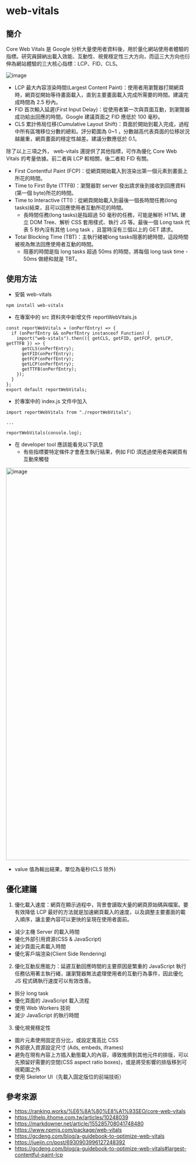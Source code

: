 # web-vitals 
## 簡介
Core Web Vitals 是 Google 分析大量使用者資料後，用於量化網站使用者體驗的指標。研究員歸納出載入效能、互動性、視覺穩定性三大方向，而這三大方向也衍伸為網站體驗的三大核心指標：LCP、FID、CLS。

![image](https://user-images.githubusercontent.com/114177573/202334384-3ba2e9e4-40f8-4ba3-b23f-7a7d2fdf03b7.jpeg)

- LCP 最大內容渲染時間(Largest Content Paint)：使用者用瀏覽器打開網頁時，網頁從開始等待畫面載入，直到主要畫面載入完成所需要的時間。建議完成時間為 2.5 秒內。
- FID 首次輸入延遲(First Input Delay)：從使用者第一次與頁面互動，到瀏覽器成功給出回應的時間。Google 建議頁面之 FID 應低於 100 毫秒。
- CLS 累計佈局位移(Cumulative Layout Shift)：頁面於開始到載入完成，過程中所有區塊移位分數的總和。評分範圍為 0~1 ，分數越高代表頁面的位移狀況越嚴重，網頁畫面的穩定性越差。建議分數應低於 0.1。

除了以上三項之外， web-vitals 還提供了其他指標，可作為優化 Core Web Vitals 的考量依據。前二者與 LCP 較相關，後二者和 FID 有關。

- First Contentful Paint (FCP)：從網頁開始載入到渲染出第一個元素到畫面上所花的時間。
- Time to First Byte (TTFB)：瀏覽器對 server 發出請求後到接收到回應資料(第一個 byte)所花的時間。
- Time to Interactive (TTI)：從網頁開始載入到最後一個長時間任務(long tasks)結束，且可以回應使用者互動所花的時間。
  - 長時間任務(long tasks)是指超過 50 毫秒的任務，可能是解析 HTML 建立 DOM Tree、解析 CSS 套用樣式、執行 JS 等。最後一個 Long task 代表 5 秒內沒有其他 Long task ，且當時沒有三個以上的 GET 請求。
- Total Blocking Time (TBT)：主執行緒被long tasks阻塞的總時間，這段時間被視為無法回應使用者互動的時間。
  - 阻塞的時間是指 long tasks 超過 50ms 的時間，將每個 long task time - 50ms 做總和就是 TBT。

## 使用方法
- 安裝 web-vitals
```shell
npm install web-vitals
```
- 在專案中的 src 資料夾中新增文件 reportWebVitals.js
```shell
const reportWebVitals = (onPerfEntry) => {
  if (onPerfEntry && onPerfEntry instanceof Function) {
    import("web-vitals").then(({ getCLS, getFID, getFCP, getLCP, getTTFB }) => {
      getCLS(onPerfEntry);
      getFID(onPerfEntry);
      getFCP(onPerfEntry);
      getLCP(onPerfEntry);
      getTTFB(onPerfEntry);
    });
  }
};
export default reportWebVitals;
```
- 於專案中的 index.js 文件中加入
```shell
import reportWebVitals from "./reportWebVitals";

...

reportWebVitals(console.log);
```
- 在 developer tool 應該能看見以下訊息
  - 有些指標要特定條件才會產生執行結果，例如 FID 須透過使用者與網頁有互動來觸發

<img width="1072" alt="image" src="https://user-images.githubusercontent.com/114177573/202349315-7158d95f-4ec4-4f08-8be0-7a8b9c541632.png">

- value 值為輸出結果，單位為毫秒(CLS 除外)

## 優化建議

1. 優化載入速度：網頁在顯示過程中，背景會讀取大量的網頁原始碼與檔案。要有效降低 LCP 最好的方法就是加速網頁載入的速度，以及調整主要畫面的載入順序，讓主要內容可以更快的呈現在使用者面前。

- 減少主機 Server 的載入時間
- 優化外部引用資源(CSS & JavaScript)
- 減少頁面元素載入時間
- 優化客戶端渲染(Client Side Rendering)

2. 優化互動反應能力：延遲互動回應時間的主要原因是繁重的 JavaScript 執行任務佔用著主執行緒，讓瀏覽器無法處理使用者的互動行為事件，因此優化 JS 程式碼執行速度可以有效改善。

- 拆分 long task
- 優化頁面的 JavaScript 載入流程
- 使用 Web Workers 技術
- 減少 JavaScript 的執行時間

3. 優化視覺穩定性

- 圖片元素使用固定百分比，或設定寬高比 CSS
- 外部嵌入資源設定尺寸 (Ads, embeds, iframes)
- 避免在現有內容上方插入動態載入的內容，導致推擠到其他元件的排版，可以先預留好需要的空間(CSS aspect ratio boxes)，或是將受影響的排版移到可視範圍之外
- 使用 Skeletor UI（先載入固定版位的前端技術）

## 參考來源
- https://ranking.works/%E6%8A%80%E8%A1%93SEO/core-web-vitals
- https://ithelp.ithome.com.tw/articles/10248039
- https://markdowner.net/article/155285708041748480
- https://www.npmjs.com/package/web-vitals
- https://gcdeng.com/blog/a-guidebook-to-optimize-web-vitals
- https://juejin.cn/post/6930903996127248392
- https://gcdeng.com/blog/a-guidebook-to-optimize-web-vitals#largest-contentful-paint-lcp
